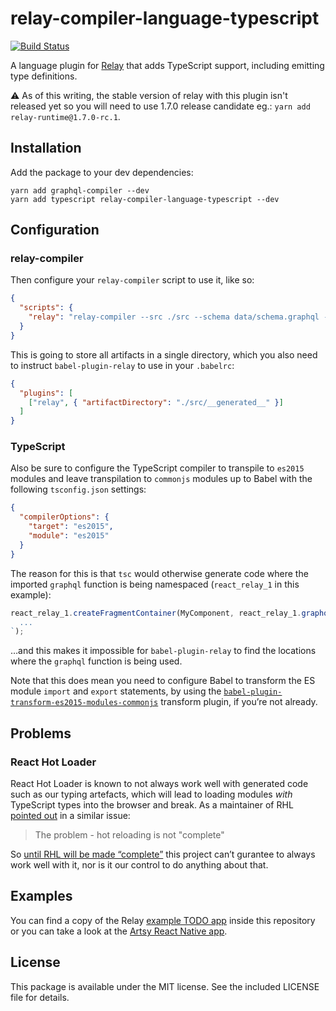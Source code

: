 # relay-compiler-language-typescript

[![Build Status](https://travis-ci.org/relay-tools/relay-compiler-language-typescript.svg?branch=master)](https://travis-ci.org/relay-tools/relay-compiler-language-typescript)

A language plugin for [Relay](https://facebook.github.io/relay/) that adds TypeScript support, including emitting type
definitions.

⚠️ As of this writing, the stable version of relay with this plugin isn't released yet so you will need to use 1.7.0 release candidate eg.: `yarn add relay-runtime@1.7.0-rc.1`.

## Installation

Add the package to your dev dependencies:

```
yarn add graphql-compiler --dev
yarn add typescript relay-compiler-language-typescript --dev
```

## Configuration

### relay-compiler

Then configure your `relay-compiler` script to use it, like so:

```json
{
  "scripts": {
    "relay": "relay-compiler --src ./src --schema data/schema.graphql --language typescript --artifactDirectory ./src/__generated__"
  }
}
```

This is going to store all artifacts in a single directory, which you also need to instruct `babel-plugin-relay` to use in your `.babelrc`:

```json
{
  "plugins": [
    ["relay", { "artifactDirectory": "./src/__generated__" }]
  ]
}
```

### TypeScript

Also be sure to configure the TypeScript compiler to transpile to `es2015` modules and leave transpilation to `commonjs` modules up to Babel with the following `tsconfig.json` settings:

```json
{
  "compilerOptions": {
    "target": "es2015",
    "module": "es2015"
  }
}
```

The reason for this is that `tsc` would otherwise generate code where the imported `graphql` function is being namespaced (`react_relay_1` in this example):

```js
react_relay_1.createFragmentContainer(MyComponent, react_relay_1.graphql `
  ...
`);
```

…and this makes it impossible for `babel-plugin-relay` to find the locations where the `graphql` function is being used.

Note that this does mean you need to configure Babel to transform the ES module `import` and `export` statements, by using the [`babel-plugin-transform-es2015-modules-commonjs`](https://babeljs.io/docs/plugins/transform-es2015-modules-commonjs/) transform plugin, if you’re not already.

## Problems

### React Hot Loader

React Hot Loader is known to not always work well with generated code such as our typing artefacts, which will lead to loading modules _with_ TypeScript types into the browser and break. As a maintainer of RHL [pointed out](https://github.com/gaearon/react-hot-loader/issues/1032) in a similar issue:

 > The problem - hot reloading is not "complete"

So [until RHL will be made “complete”](https://github.com/gaearon/react-hot-loader/issues/1024) this project can’t gurantee to always work well with it, nor is it our control to do anything about that.

## Examples

You can find a copy of the Relay
[example TODO app](https://github.com/kastermester/relay-compiler-language-typescript/tree/master/example) inside this
repository or you can take a look at the [Artsy React Native app](https://github.com/artsy/emission).

## License

This package is available under the MIT license. See the included LICENSE file for details.
